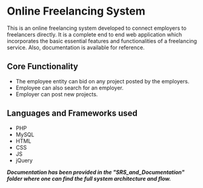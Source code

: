 # Online Freelancing System
This is an online freelancing system developed to connect employers to freelancers directly. It is a complete end to end web application which incorporates the basic essential features and functionalities of a freelancing service. Also, documentation is available for reference.

## Core Functionality
- The employee entity can bid on any project posted by the employers. 
- Employee can also search for an employer.
- Employer can post new projects.

## Languages and Frameworks used 
- PHP 
- MySQL
- HTML
- CSS
- JS
- jQuery

***Documentation has been provided in the "SRS_and_Documentation" folder where one can find the full system architecture and flow.***
